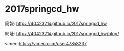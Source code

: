 # 2017springcd_hw

簡報: https://40423214.github.io/2017springcd_hw

網址: https://40423214.github.io/2017springcd_hw/blog/

vimeo:https://vimeo.com/user47858237
